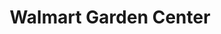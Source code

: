 ---
title: "Walmart Garden Center"
url: /vadnais-heights/walmart-garden-center/
shop: garden centre
---